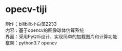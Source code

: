 # opecv-tiji <br>
制作：bilibili:小白菜2233 <br>
内容：基于opencv的图像球体估算系统  <br>
界面：采用PyQt5设计，实现简单的加载图片和计算功能  <br>
框架：python3.7 opencv<br>
